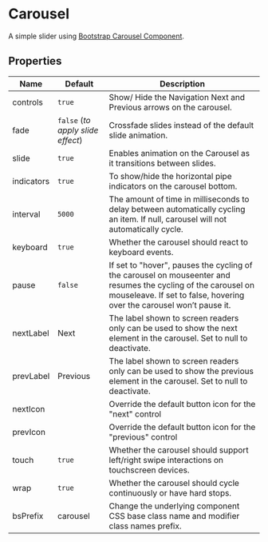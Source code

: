 # Carousel

A simple slider using [Bootstrap Carousel Component](https://react-bootstrap.github.io/components/carousel/).

## Properties

| Name       | Default                           | Description                                                                                                                                                                            |
| ---------- | --------------------------------- | -------------------------------------------------------------------------------------------------------------------------------------------------------------------------------------- |
| controls   | `true`                            | Show/ Hide the Navigation Next and Previous arrows on the carousel.                                                                                                                    |
| fade       | `false` (_to apply slide effect_) | Crossfade slides instead of the default slide animation.                                                                                                                               |
| slide      | `true`                            | Enables animation on the Carousel as it transitions between slides.                                                                                                                    |
| indicators | `true`                            | To show/hide the horizontal pipe indicators on the carousel bottom.                                                                                                                    |
| interval   | `5000`                            | The amount of time in milliseconds to delay between automatically cycling an item. If null, carousel will not automatically cycle.                                                     |
| keyboard   | `true`                            | Whether the carousel should react to keyboard events.                                                                                                                                  |
| pause      | `false`                           | If set to "hover", pauses the cycling of the carousel on mouseenter and resumes the cycling of the carousel on mouseleave. If set to false, hovering over the carousel won’t pause it. |
| nextLabel  | Next                              | The label shown to screen readers only can be used to show the next element in the carousel. Set to null to deactivate.                                                                |
| prevLabel  | Previous                          | The label shown to screen readers only can be used to show the previous element in the carousel. Set to null to deactivate.                                                            |
| nextIcon   |                                   | Override the default button icon for the "next" control                                                                                                                                |
| prevIcon   |                                   | Override the default button icon for the "previous" control                                                                                                                            |
| touch      | `true`                            | Whether the carousel should support left/right swipe interactions on touchscreen devices.                                                                                              |
| wrap       | `true`                            | Whether the carousel should cycle continuously or have hard stops.                                                                                                                     |
| bsPrefix   | carousel                          | Change the underlying component CSS base class name and modifier class names prefix.                                                                                                   |

